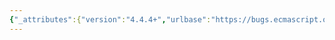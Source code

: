 ```yaml
---
{"_attributes":{"version":"4.4.4+","urlbase":"https://bugs.ecmascript.org/","maintainer":"dherman@mozilla.com"},"bug":{"bug_id":2320,"creation_ts":"2013-11-18 22:51:00 -0800","short_desc":"15.1.2.4: spurious \"{\"","delta_ts":"2014-06-01 22:10:41 -0700","product":"Draft for 6th Edition","component":"editorial issue","version":"Rev 21: November 8, 2013 Draft","rep_platform":"All","op_sys":"All","bug_status":"RESOLVED","resolution":"FIXED","priority":"Normal","bug_severity":"normal","everconfirmed":true,"reporter":{"uid":"jmdyck","name":"Michael Dyck"},"assigned_to":{"uid":"allen","name":"Allen Wirfs-Brock"},"long_desc":[{"commentid":6840,"comment_count":0,"who":{"uid":"jmdyck","name":"Michael Dyck"},"bug_when":"2013-11-18 22:51:32 -0800","thetext":"In 15.1.2.4 \"Static Semantics: ExportEntriesForModule\",\nrule 4 step 3 says:\n    Return a new List containing the Record {\n        [[ModuleRequest]]: module,\n        [[ImportName]]:    null,\n       {[[LocalName]]:     localName,\n        [[ExportName]]:    exportName }.\n\nDelete the extra \"{\"."},{"commentid":8331,"comment_count":1,"who":{"uid":"allen","name":"Allen Wirfs-Brock"},"bug_when":"2014-05-12 10:09:52 -0700","thetext":"fixed in rev25 editor's draft"},{"commentid":8782,"comment_count":2,"who":{"uid":"jmdyck","name":"Michael Dyck"},"bug_when":"2014-06-01 22:10:41 -0700","thetext":"confirmed fixed."}]}}
---
```

